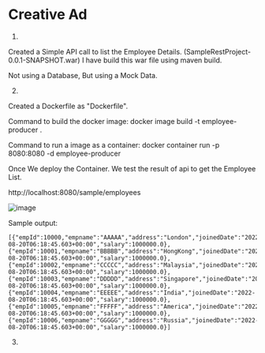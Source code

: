 # Creative Ad

1.

Created a Simple API call to list the Employee Details. (SampleRestProject-0.0.1-SNAPSHOT.war) I have build this war file using maven build.

Not using a Database, But using a Mock Data.

2.
Created a Dockerfile as "Dockerfile".

Command to build the docker image:
docker image build -t employee-producer .

Command to run a image as a container:
docker container run  -p 8080:8080 -d employee-producer

Once We deploy the Container. We test the result of api to get the Employee List.

http://localhost:8080/sample/employees 


![image](https://user-images.githubusercontent.com/12591492/185739525-9b06a287-dbc2-43b1-97af-134c6a22b8b4.png)


Sample output:
~~~
[{"empId":10000,"empname":"AAAAA","address":"London","joinedDate":"2022-08-20T06:18:45.603+00:00","salary":1000000.0},{"empId":10001,"empname":"BBBBB","address":"HongKong","joinedDate":"2022-08-20T06:18:45.603+00:00","salary":1000000.0},{"empId":10002,"empname":"CCCCC","address":"Malaysia","joinedDate":"2022-08-20T06:18:45.603+00:00","salary":1000000.0},{"empId":10003,"empname":"DDDDD","address":"Singapore","joinedDate":"2022-08-20T06:18:45.603+00:00","salary":1000000.0},{"empId":10004,"empname":"EEEEE","address":"India","joinedDate":"2022-08-20T06:18:45.603+00:00","salary":1000000.0},{"empId":10005,"empname":"FFFFF","address":"America","joinedDate":"2022-08-20T06:18:45.603+00:00","salary":1000000.0},{"empId":10006,"empname":"GGGGG","address":"Russia","joinedDate":"2022-08-20T06:18:45.603+00:00","salary":1000000.0}]
~~~


3.



